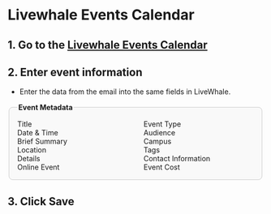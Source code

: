# Livewhale Events Calendar

## 1. Go to the [Livewhale Events Calendar](https://events.iu.edu/livewhale/) 

## 2. Enter event information

- Enter the data from the email into the same fields in LiveWhale.
</b>  

  

  <fieldset style="border: 1px solid #ccc; border-radius: 8px; padding: 1rem; max-width: 1000px; background-color: #f9f9f9;">
  <legend style="font-weight: bold;">Event Metadata</legend>
  <div style="display: flex; flex-wrap: wrap; gap: 2rem;">
    <ul style="list-style: none; padding: 0; margin: 0; flex: 1;">
      <li>Title</li>
      <li>Date & Time</li>
      <li>Brief Summary</li>
      <li>Location</li>
      <li>Details</li>
      <li>Online Event</li>
    </ul>
    <ul style="list-style: none; padding: 0; margin: 0; flex: 1;">
      <li>Event Type</li>
      <li>Audience</li>
      <li>Campus</li>
      <li>Tags</li>
      <li>Contact Information</li>
      <li>Event Cost</li>
    </ul>
  </div>
</fieldset>



## 3. Click Save